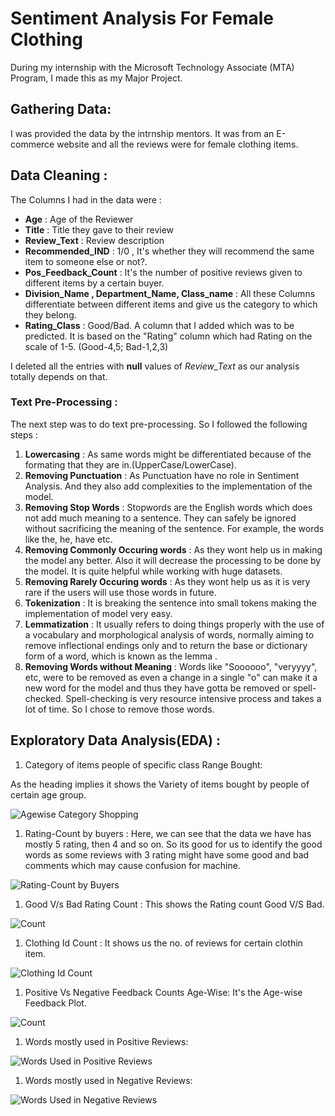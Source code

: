 # Sentiment Analysis For Female Clothing
During my internship with the Microsoft Technology Associate (MTA) Program, I made this as my Major Project.

## Gathering Data:
I was provided the data by the intrnship mentors. It was from an E-commerce website and all the reviews were for female clothing items.

## Data Cleaning :
The Columns I had in the data were : 
* **Age** : Age of the Reviewer
* **Title** : Title they gave to their review
* **Review_Text** : Review description 
* **Recommended_IND** : 1/0 , It's whether they will recommend the same item to someone else or not?.
* **Pos_Feedback_Count** : It's the number of positive reviews given to different items by a certain buyer.
* **Division_Name , Department_Name, Class_name** : All these Columns differentiate between different items and give us the category to which they belong.
* **Rating_Class** : Good/Bad. A column that I added which was to be predicted. It is based on the "Rating" column which had Rating on the scale of 1-5. (Good-4,5; Bad-1,2,3)

I deleted all the entries with **null** values of *Review_Text* as our analysis totally depends on that.

### Text Pre-Processing :
  The next step was to do text pre-processing. So I followed the following steps :
  1. **Lowercasing** : As same words might be differentiated because of the formating that they are in.(UpperCase/LowerCase).
  1. **Removing Punctuation** : As Punctuation have no role in Sentiment Analysis. And they also add complexities to the implementation of the model.
  1. **Removing Stop Words** : Stopwords are the English words which does not add much meaning to a sentence. They can safely be ignored without sacrificing the meaning of the sentence. For example, the words like the, he, have etc.
  1. **Removing Commonly Occuring words** : As they wont help us in making the model any better. Also it will decrease the processing to be done by the model. It is quite helpful while working with huge datasets.
  1. **Removing Rarely Occuring words** : As they wont help us as it is very rare if the users will use those words in future.
  1. **Tokenization** : It is breaking the sentence into small tokens making the implementation of model very easy.
  1. **Lemmatization** : It usually refers to doing things properly with the use of a vocabulary and morphological analysis of words, normally aiming to remove inflectional endings only and to return the base or dictionary form of a word, which is known as the lemma .
  1. **Removing Words without Meaning** : Words like "Soooooo", "veryyyy", etc, were to be removed as even a change in a single "o" can make it a new word for the model and thus they have gotta be removed or spell-checked. Spell-checking is very resource intensive process and takes a lot of time. So I chose to remove those words.


## Exploratory Data Analysis(EDA) :
  1. Category of items people of specific class Range Bought:
   
   As the heading implies it shows the Variety of items bought by people of certain age group.
   
   ![Agewise Category Shopping](https://github.com/Siddharthm10/Sentiment-Analysis-e-commerce/blob/master/Images/Age%20Trends%201%20Category.png)
    

  1. Rating-Count by buyers :
   Here, we can see that the data we have has mostly 5 rating, then 4 and so on. So its good for us to identify the good words as some reviews with 3 rating might have some good and bad comments which may cause confusion for machine.
   
   ![Rating-Count by Buyers](https://github.com/Siddharthm10/Sentiment-Analysis-e-commerce/blob/master/Images/Rating%20Count.png)
    
  1. Good V/s Bad Rating Count : 
   This shows the Rating count Good V/S Bad.
   
   ![Count](https://github.com/Siddharthm10/Sentiment-Analysis-e-commerce/blob/master/Images/Good%20vs%20Bad.png)
    
  1. Clothing Id Count : 
   It shows us the no. of reviews for certain clothin item. 
   
   ![Clothing Id Count](https://github.com/Siddharthm10/Sentiment-Analysis-e-commerce/blob/master/Images/Clothing%20Id%20counts.png)
    
  1. Positive Vs Negative Feedback Counts Age-Wise:
   It's the Age-wise Feedback Plot.  
   
   ![Count](https://github.com/Siddharthm10/Sentiment-Analysis-e-commerce/blob/master/Images/Age%20Trends%202%20posvsneg.png)
  
  1. Words mostly used in Positive Reviews:
    
   ![Words Used in Positive Reviews](https://github.com/Siddharthm10/Sentiment-Analysis-e-commerce/blob/master/Images/Positive.png)

  1. Words mostly used in Negative Reviews:
    
   ![Words Used in Negative Reviews](https://github.com/Siddharthm10/Sentiment-Analysis-e-commerce/blob/master/Images/Negative.png)  
